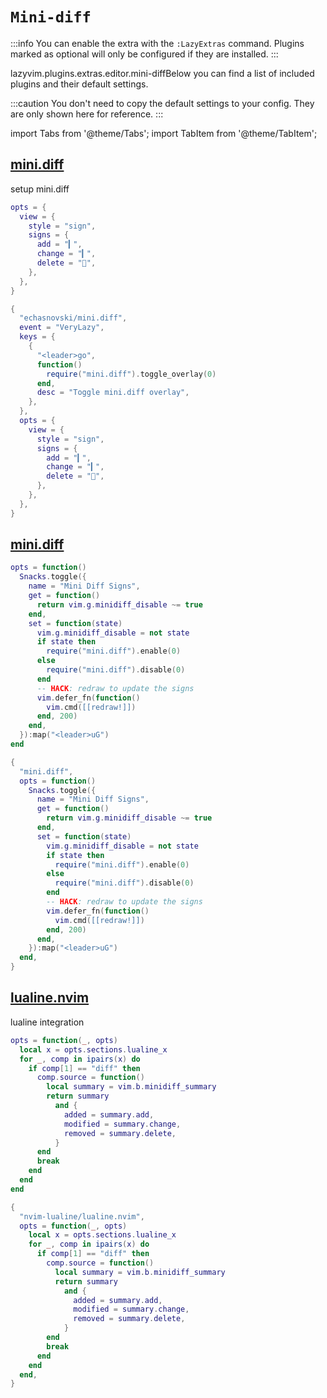 # `Mini-diff`

<!-- plugins:start -->

:::info
You can enable the extra with the `:LazyExtras` command.
Plugins marked as optional will only be configured if they are installed.
:::

lazyvim.plugins.extras.editor.mini-diffBelow you can find a list of included plugins and their default settings.

:::caution
You don't need to copy the default settings to your config.
They are only shown here for reference.
:::

import Tabs from '@theme/Tabs';
import TabItem from '@theme/TabItem';

## [mini.diff](https://github.com/echasnovski/mini.diff)

 setup mini.diff


<Tabs>

<TabItem value="opts" label="Options">

```lua
opts = {
  view = {
    style = "sign",
    signs = {
      add = "▎",
      change = "▎",
      delete = "",
    },
  },
}
```

</TabItem>


<TabItem value="code" label="Full Spec">

```lua
{
  "echasnovski/mini.diff",
  event = "VeryLazy",
  keys = {
    {
      "<leader>go",
      function()
        require("mini.diff").toggle_overlay(0)
      end,
      desc = "Toggle mini.diff overlay",
    },
  },
  opts = {
    view = {
      style = "sign",
      signs = {
        add = "▎",
        change = "▎",
        delete = "",
      },
    },
  },
}
```

</TabItem>

</Tabs>

## [mini.diff](https://github.com/echasnovski/mini.diff)

<Tabs>

<TabItem value="opts" label="Options">

```lua
opts = function()
  Snacks.toggle({
    name = "Mini Diff Signs",
    get = function()
      return vim.g.minidiff_disable ~= true
    end,
    set = function(state)
      vim.g.minidiff_disable = not state
      if state then
        require("mini.diff").enable(0)
      else
        require("mini.diff").disable(0)
      end
      -- HACK: redraw to update the signs
      vim.defer_fn(function()
        vim.cmd([[redraw!]])
      end, 200)
    end,
  }):map("<leader>uG")
end
```

</TabItem>


<TabItem value="code" label="Full Spec">

```lua
{
  "mini.diff",
  opts = function()
    Snacks.toggle({
      name = "Mini Diff Signs",
      get = function()
        return vim.g.minidiff_disable ~= true
      end,
      set = function(state)
        vim.g.minidiff_disable = not state
        if state then
          require("mini.diff").enable(0)
        else
          require("mini.diff").disable(0)
        end
        -- HACK: redraw to update the signs
        vim.defer_fn(function()
          vim.cmd([[redraw!]])
        end, 200)
      end,
    }):map("<leader>uG")
  end,
}
```

</TabItem>

</Tabs>

## [lualine.nvim](https://github.com/nvim-lualine/lualine.nvim)

 lualine integration


<Tabs>

<TabItem value="opts" label="Options">

```lua
opts = function(_, opts)
  local x = opts.sections.lualine_x
  for _, comp in ipairs(x) do
    if comp[1] == "diff" then
      comp.source = function()
        local summary = vim.b.minidiff_summary
        return summary
          and {
            added = summary.add,
            modified = summary.change,
            removed = summary.delete,
          }
      end
      break
    end
  end
end
```

</TabItem>


<TabItem value="code" label="Full Spec">

```lua
{
  "nvim-lualine/lualine.nvim",
  opts = function(_, opts)
    local x = opts.sections.lualine_x
    for _, comp in ipairs(x) do
      if comp[1] == "diff" then
        comp.source = function()
          local summary = vim.b.minidiff_summary
          return summary
            and {
              added = summary.add,
              modified = summary.change,
              removed = summary.delete,
            }
        end
        break
      end
    end
  end,
}
```

</TabItem>

</Tabs>

<!-- plugins:end -->
